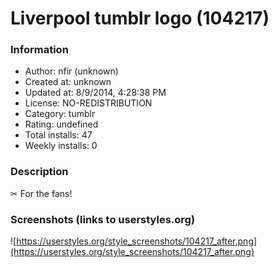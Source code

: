 # Liverpool tumblr logo (104217)

### Information
- Author: nfir (unknown)
- Created at: unknown
- Updated at: 8/9/2014, 4:28:38 PM
- License: NO-REDISTRIBUTION
- Category: tumblr
- Rating: undefined
- Total installs: 47
- Weekly installs: 0


### Description
✂ For the fans!


### Screenshots (links to userstyles.org)
![https://userstyles.org/style_screenshots/104217_after.png](https://userstyles.org/style_screenshots/104217_after.png)



